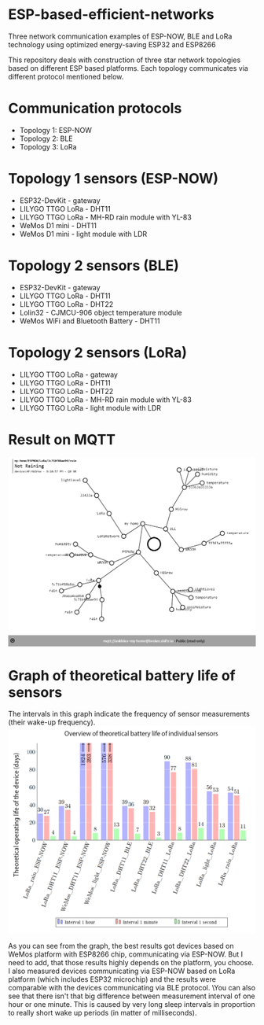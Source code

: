 # ESP-based-efficient-networks
Three network communication examples of ESP-NOW, BLE and LoRa technology using optimized energy-saving ESP32 and ESP8266

This repository deals with construction of three star network topologies based on different ESP based platforms. Each topology communicates via different protocol mentioned below. 

# Communication protocols
* Topology 1: ESP-NOW
* Topology 2: BLE
* Topology 3: LoRa

# Topology 1 sensors (ESP-NOW)
* ESP32-DevKit - gateway
* LILYGO TTGO LoRa - DHT11
* LILYGO TTGO LoRa - MH-RD rain module with YL-83
* WeMos D1 mini - DHT11
* WeMos D1 mini - light module with LDR 

# Topology 2 sensors (BLE)
* ESP32-DevKit - gateway
* LILYGO TTGO LoRa - DHT11
* LILYGO TTGO LoRa - DHT22
* Lolin32 - CJMCU-906 object temperature module
* WeMos WiFi and Bluetooth Battery - DHT11

# Topology 2 sensors (LoRa)
* LILYGO TTGO LoRa - gateway
* LILYGO TTGO LoRa - DHT11
* LILYGO TTGO LoRa - DHT22
* LILYGO TTGO LoRa - MH-RD rain module with YL-83
* LILYGO TTGO LoRa - light module with LDR 


# Result on MQTT
![alt text](https://github.com/4Gabby4/ESP-based-efficient-networks/blob/master/fig/topic_shiftr.png)

# Graph of theoretical battery life of sensors
The intervals in this graph indicate the frequency of sensor measurements (their wake-up frequency).
![alt text](https://github.com/4Gabby4/ESP-based-efficient-networks/blob/master/fig/graph_consumtion.png)

As you can see from the graph, the best results got devices based on WeMos platform with ESP8266 chip, communicating via ESP-NOW. But I need to add, that those results highly depends on the platform, you choose. I also measured devices communicating via ESP-NOW based on LoRa platform (which includes ESP32 microchip) and the results were comparable with the devices communicating via BLE protocol.
\You can also see that there isn't that big difference between measurement interval of one hour or one minute. This is caused by very long sleep intervals in proportion to really short wake up periods (in matter of milliseconds).
